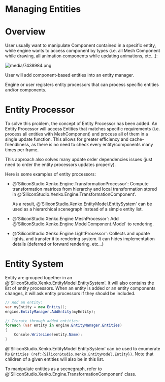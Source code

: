 # Managing Entities

# Overview

User usually want to manipulate Component contained in a specific entity, while engine wants to access component by types (i.e. all Mesh Component while drawing, all animation components while updating animations, etc...):




![media/7438984.png](media/7438984.png) 




User will add component-based entities into an entity manager.

Engine or user registers entity processors that can process specific entities and/or components.

# Entity Processor

To solve this problem, the concept of Entity Processor has been added. An Entity Processor will access Entities that matches specific requirements (i.e. process all entities with MeshComponent) and process all of them in a single update function. This allows for greater efficiency and cache-friendliness, as there is no need to check every entity/components many times per frame.

This approach also solves many update order dependencies issues (just need to order the entity processors updates properly).

Here is some examples of entity processors:

- @'SiliconStudio.Xenko.Engine.TransformationProcessor': Compute transformation matrices from hierarchy and local transformation stored in @'SiliconStudio.Xenko.Engine.TransformationComponent'.
  
  As a result, @'SiliconStudio.Xenko.EntityModel.EntitySystem' can be used as a hierarchical scenegraph instead of a simple entity list.
- @'SiliconStudio.Xenko.Engine.MeshProcessor': Add @'SiliconStudio.Xenko.Engine.ModelComponent.Model' to rendering.
- @'SiliconStudio.Xenko.Engine.LightProcessor': Collects and update lights, and transfer it to rendering system. It can hides implementation details (deferred or forward rendering, etc...)

# Entity System

Entity are grouped together in an @'SiliconStudio.Xenko.EntityModel.EntitySystem'. It will also contains the list of entity processors. When an entity is added or an entity components changes, it will ask entity processors if they should be included.

```cs
// Add an entity:
var myEntity = new Entity();
engine.EntityManager.AddEntity(myEntity);
 
// Iterate through added entities:
foreach (var entity in engine.EntityManager.Entities)
{
	Console.WriteLine(entity.Name);
}
```


@'SiliconStudio.Xenko.EntityModel.EntitySystem' can be used to enumerate its `Entities (ref:{SiliconStudio.Xenko.EntityModel.Entity})`. Note that children of a given entities will also be in this list.

To manipulate entities as a scenegraph, refer to @'SiliconStudio.Xenko.Engine.TransformationComponent' class.

